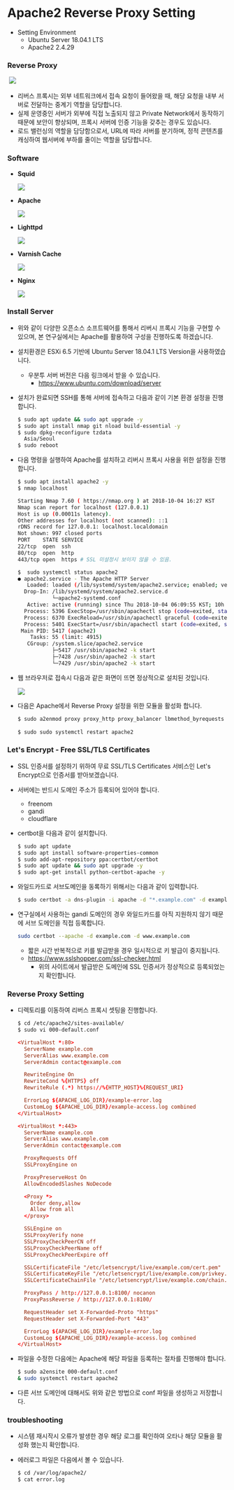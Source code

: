# Apache2 Reverse Proxy Setting 

* Setting Environment 
  * Ubuntu Server 18.04.1 LTS 
  * Apache2 2.4.29

### Reverse Proxy

​	![](https://upload.wikimedia.org/wikipedia/commons/thumb/6/67/Reverse_proxy_h2g2bob.svg/1200px-Reverse_proxy_h2g2bob.svg.png)

* 리버스 프록시는 외부 네트워크에서 접속 요청이 들어왔을 때, 해당 요청을 내부 서버로 전달하는 중계기 역할을 담당합니다. 
* 실제 운영중인 서버가 외부에 직접 노출되지 않고 Private Network에서 동작하기 때문에  보안이 향상되며, 프록시 서버에 인증 기능을 갖추는 경우도 있습니다. 
* 로드 밸런싱의 역할을 담당함으로서, URL에 따라 서버를 분기하며, 정적 콘텐츠를 캐싱하여 웹서버에 부하를 줄이는 역할을 담당합니다. 

### Software 

* **Squid**

  ![](https://upload.wikimedia.org/wikipedia/commons/thumb/8/82/LAMP_software_bundle.svg/800px-LAMP_software_bundle.svg.png)

* **Apache**

  ![](https://www.apache.org/img/asf_logo.png)

* **Lighttpd**

  ![](https://upload.wikimedia.org/wikipedia/en/thumb/7/78/Lighttpd_logo.svg/170px-Lighttpd_logo.svg.png)

* **Varnish Cache**

  ![](https://d7umqicpi7263.cloudfront.net/img/product/3b49f79c-3119-4843-87fa-1913bbfd0734/fbf12c20-d7a2-4c70-be4c-069ae2ffbd4a.png)

* **Nginx**

  ![](https://www.nginx.com/wp-content/uploads/2018/08/NGINX-logo-rgb-large.png)



### Install Server 

* 위와 같이 다양한 오픈소스 소프트웨어를 통해서 리버시 프록시 기능을 구현할 수 있으며, 본 연구실에서는 Apache를 활용하여 구성을 진행하도록 하겠습니다. 

* 설치환경은 ESXi 6.5 기반에 Ubuntu Server 18.04.1 LTS Version을 사용하였습니다. 

  * 우분투 서버 버전은 다음 링크에서 받을 수 있습니다. 
    * https://www.ubuntu.com/download/server

* 설치가 완료되면 SSH를 통해 서버에 접속하고 다음과 같이 기본 환경 설정을 진행합니다. 

  ```bash
  $ sudo apt update && sudo apt upgrade -y 
  $ sudo apt install nmap git nload build-essential -y
  $ sudo dpkg-reconfigure tzdata
  	Asia/Seoul
  $ sudo reboot
  ```

* 다음 명령을 실행하여 Apache를 설치하고 리버시 프록시 사용을 위한 설정을 진행합니다. 

  ```bash
  $ sudo apt install apache2 -y 
  $ nmap localhost 
  
  Starting Nmap 7.60 ( https://nmap.org ) at 2018-10-04 16:27 KST
  Nmap scan report for localhost (127.0.0.1)
  Host is up (0.00011s latency).
  Other addresses for localhost (not scanned): ::1
  rDNS record for 127.0.0.1: localhost.localdomain
  Not shown: 997 closed ports
  PORT    STATE SERVICE
  22/tcp  open  ssh
  80/tcp  open  http
  443/tcp open  https # SSL 미설정시 보이지 않을 수 있음.
  
  $  sudo systemctl status apache2
  ● apache2.service - The Apache HTTP Server
     Loaded: loaded (/lib/systemd/system/apache2.service; enabled; vendor preset: enabled)
    Drop-In: /lib/systemd/system/apache2.service.d
             └─apache2-systemd.conf
     Active: active (running) since Thu 2018-10-04 06:09:55 KST; 10h ago
    Process: 5396 ExecStop=/usr/sbin/apachectl stop (code=exited, status=0/SUCCESS)
    Process: 6370 ExecReload=/usr/sbin/apachectl graceful (code=exited, status=0/SUCCESS)
    Process: 5401 ExecStart=/usr/sbin/apachectl start (code=exited, status=0/SUCCESS)
   Main PID: 5417 (apache2)
      Tasks: 55 (limit: 4915)
     CGroup: /system.slice/apache2.service
             ├─5417 /usr/sbin/apache2 -k start
             ├─7428 /usr/sbin/apache2 -k start
             └─7429 /usr/sbin/apache2 -k start
  ```

* 웹 브라우저로 접속시 다음과 같은 화면이 뜨면 정상적으로 설치된 것입니다. 

  ![](https://assets.digitalocean.com/articles/lamp_1404/default_apache.png)

* 다음은 Apache에서 Reverse Proxy 설정을 위한 모듈을 활성화 합니다. 

  ```bash
  $ sudo a2enmod proxy proxy_http proxy_balancer lbmethod_byrequests rewrite deflate headers proxy_balancer proxy_connect proxy_html proxy_wstunnel
  			   
  $ sudo sudo systemctl restart apache2
  ```

### Let's Encrypt - Free SSL/TLS Certificates

* SSL 인증서를 설정하기 위하여 무료 SSL/TLS Certificates 서비스인 Let's Encrypt으로 인증서를 받아보겠습니다. 

* 서버에는 반드시 도메인 주소가 등록되어 있어야 합니다. 

  * freenom
  * gandi 
  * cloudflare

* certbot을 다음과 같이 설치합니다. 

  ```bash
  $ sudo apt update
  $ sudo apt install software-properties-common
  $ sudo add-apt-repository ppa:certbot/certbot
  $ sudo apt update && sudo apt upgrade -y 
  $ sudo apt-get install python-certbot-apache -y 
  ```

* 와일드카드로 서브도메인을 동록하기 위해서는 다음과 같이 입력합니다. 

  ```bash
  $ sudo certbot -a dns-plugin -i apache -d "*.example.com" -d example.com --server https://acme-v02.api.letsencrypt.org/directory
  
  ```

* 연구실에서 사용하는 gandi 도메인의 경우 와일드카드를 아직 지원하지 않기 때문에 서브 도메인을 직접 등록합니다. 

  ```bash
  sudo certbot --apache -d example.com -d www.example.com
  ```

  * 짧은 시간 반복적으로 키를 발급받을 경우 일시적으로 키 발급이 중지됩니다. 
  * https://www.sslshopper.com/ssl-checker.html 
    * 위의 사이트에서 발급받은 도메인에 SSL 인증서가 정상적으로 등록되었는지 확인합니다. 

### Reverse Proxy Setting 

* 디렉토리를 이동하여 리버스 프록시 셋팅을 진행합니다. 

  ```bash
  $ cd /etc/apache2/sites-available/
  $ sudo vi 000-default.conf 
  ```

  ```conf
  <VirtualHost *:80>
    ServerName example.com
    ServerAlias www.example.com
    ServerAdmin contact@example.com
  
    RewriteEngine On
    RewriteCond %{HTTPS} off
    RewriteRule (.*) https://%{HTTP_HOST}%{REQUEST_URI}
  
    ErrorLog ${APACHE_LOG_DIR}/example-error.log
    CustomLog ${APACHE_LOG_DIR}/example-access.log combined
  </VirtualHost>
  
  <VirtualHost *:443>
    ServerName example.com
    ServerAlias www.example.com
    ServerAdmin contact@example.com
  
    ProxyRequests Off
    SSLProxyEngine on
  
    ProxyPreserveHost On
    AllowEncodedSlashes NoDecode
  
    <Proxy *>
      Order deny,allow
      Allow from all
    </proxy>
  
    SSLEngine on
    SSLProxyVerify none
    SSLProxyCheckPeerCN off
    SSLProxyCheckPeerName off
    SSLProxyCheckPeerExpire off
  
    SSLCertificateFile "/etc/letsencrypt/live/example.com/cert.pem"
    SSLCertificateKeyFile "/etc/letsencrypt/live/example.com/privkey.pem"
    SSLCertificateChainFile "/etc/letsencrypt/live/example.com/chain.pem"
  
    ProxyPass / http://127.0.0.1:8100/ nocanon
    ProxyPassReverse / http://127.0.0.1:8100/
  
    RequestHeader set X-Forwarded-Proto "https"
    RequestHeader set X-Forwarded-Port "443"
  
    ErrorLog ${APACHE_LOG_DIR}/example-error.log
    CustomLog ${APACHE_LOG_DIR}/example-access.log combined
  </VirtualHost>
  ```

* 파일을 수정한 다음에는 Apache에 해당 파일을 등록하는 절차를 진행해야 합니다. 

  ```bash
  $ sudo a2ensite 000-default.conf
  & sudo systemctl restart apache2
  ```

* 다른 서브 도메인에 대해서도 위와 같은 방법으로 conf 파일을 생성하고 저장합니다. 



### troubleshooting

* 시스템 재시작시 오류가 발생한 경우 해당 로그를 확인하여 오타나 해당 모듈을 활성화 했는지 확인합니다. 

* 에러로그 파일은 다음에서 볼 수 있습니다. 

  ```bash
  $ cd /var/log/apache2/
  $ cat error.log
  ```


